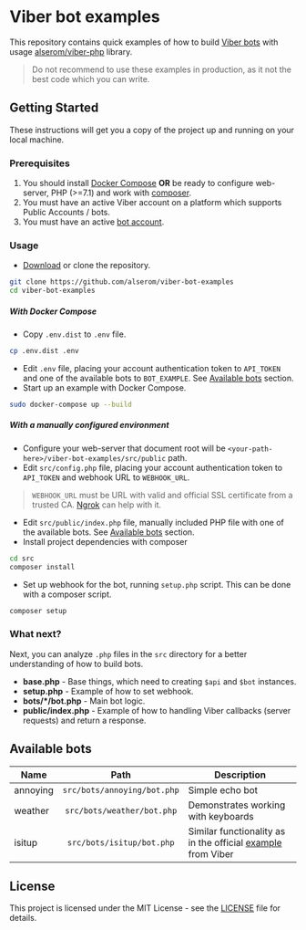 # Viber bot examples

This repository contains quick examples of how to build [Viber bots](https://developers.viber.com/docs/general/get-started/#get-started-with-bots) with usage [alserom/viber-php](https://github.com/alserom/viber-php) library.

> Do not recommend to use these examples in production, as it not the best code which you can write.

## Getting Started

These instructions will get you a copy of the project up and running on your local machine.

### Prerequisites

1. You should install [Docker Compose](https://docs.docker.com/compose/install/) **OR** be ready to configure web-server, PHP (>=7.1) and work with [composer](https://getcomposer.org/).
2. You must have an active Viber account on a platform which supports Public Accounts / bots.
3. You must have an active [bot account](https://partners.viber.com).

### Usage

* [Download](https://github.com/alserom/viber-bot-examples/archive/master.zip) or clone the repository.
```bash
git clone https://github.com/alserom/viber-bot-examples
cd viber-bot-examples
```

##### With Docker Compose

* Copy `.env.dist` to `.env` file.
```bash
cp .env.dist .env
```
* Edit `.env` file, placing your account authentication token to `API_TOKEN` and one of the available bots to `BOT_EXAMPLE`. See [Available bots](#available-bots) section.
* Start up an example with Docker Compose.
```bash
sudo docker-compose up --build
```

##### With a manually configured environment

* Configure your web-server that document root will be `<your-path-here>/viber-bot-examples/src/public` path.
* Edit `src/config.php` file, placing your account authentication token to `API_TOKEN` and webhook URL to `WEBHOOK_URL`.
> `WEBHOOK_URL` must be URL with valid and official SSL certificate from a trusted CA. [Ngrok](https://ngrok.com) can help with it.
* Edit `src/public/index.php` file, manually included PHP file with one of the available bots. See [Available bots](#available-bots) section.
* Install project dependencies with composer
```bash
cd src
composer install
```
* Set up webhook for the bot, running `setup.php` script. This can be done with a composer script.
```bash
composer setup
```

### What next?

Next, you can analyze `.php` files in the `src` directory for a better understanding of how to build bots.
* **base.php** - Base things, which need to creating `$api` and `$bot` instances.
* **setup.php** - Example of how to set webhook.
* **bots/\*/bot.php** - Main bot logic.
* **public/index.php** - Example of how to handling Viber callbacks (server requests) and return a response.

## Available bots

| Name      | Path                         | Description |
| --------- |:----------------------------:| ----------- |
| annoying  | `src/bots/annoying/bot.php`  | Simple echo bot |
| weather   | `src/bots/weather/bot.php`   | Demonstrates working with keyboards |
| isitup    | `src/bots/isitup/bot.php`    | Similar functionality as in the official [example](https://github.com/Viber/sample-bot-isitup) from Viber |

## License

This project is licensed under the MIT License - see the [LICENSE](LICENSE) file for details.
